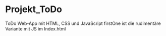 # Projekt_ToDo
ToDo Web-App mit HTML, CSS und JavaScript
firstOne ist die rudimentäre Variante mit JS im Index.html
